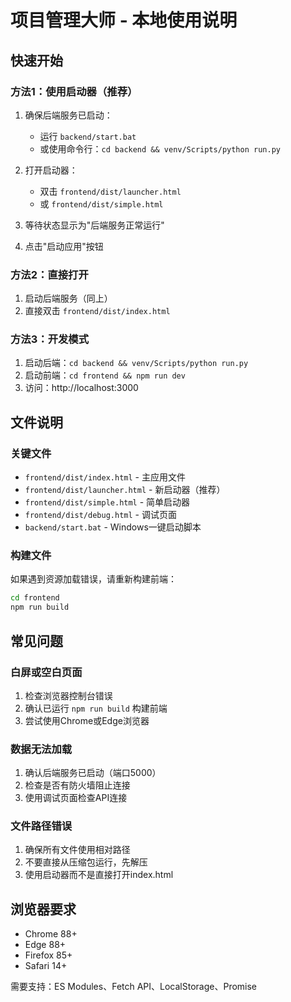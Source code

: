 # 项目管理大师 - 本地使用说明

## 快速开始

### 方法1：使用启动器（推荐）
1. 确保后端服务已启动：
   - 运行 `backend/start.bat`
   - 或使用命令行：`cd backend && venv/Scripts/python run.py`

2. 打开启动器：
   - 双击 `frontend/dist/launcher.html`
   - 或 `frontend/dist/simple.html`

3. 等待状态显示为"后端服务正常运行"
4. 点击"启动应用"按钮

### 方法2：直接打开
1. 启动后端服务（同上）
2. 直接双击 `frontend/dist/index.html`

### 方法3：开发模式
1. 启动后端：`cd backend && venv/Scripts/python run.py`
2. 启动前端：`cd frontend && npm run dev`
3. 访问：http://localhost:3000

## 文件说明

### 关键文件
- `frontend/dist/index.html` - 主应用文件
- `frontend/dist/launcher.html` - 新启动器（推荐）
- `frontend/dist/simple.html` - 简单启动器
- `frontend/dist/debug.html` - 调试页面
- `backend/start.bat` - Windows一键启动脚本

### 构建文件
如果遇到资源加载错误，请重新构建前端：
```bash
cd frontend
npm run build
```

## 常见问题

### 白屏或空白页面
1. 检查浏览器控制台错误
2. 确认已运行 `npm run build` 构建前端
3. 尝试使用Chrome或Edge浏览器

### 数据无法加载
1. 确认后端服务已启动（端口5000）
2. 检查是否有防火墙阻止连接
3. 使用调试页面检查API连接

### 文件路径错误
1. 确保所有文件使用相对路径
2. 不要直接从压缩包运行，先解压
3. 使用启动器而不是直接打开index.html

## 浏览器要求
- Chrome 88+
- Edge 88+
- Firefox 85+
- Safari 14+

需要支持：ES Modules、Fetch API、LocalStorage、Promise